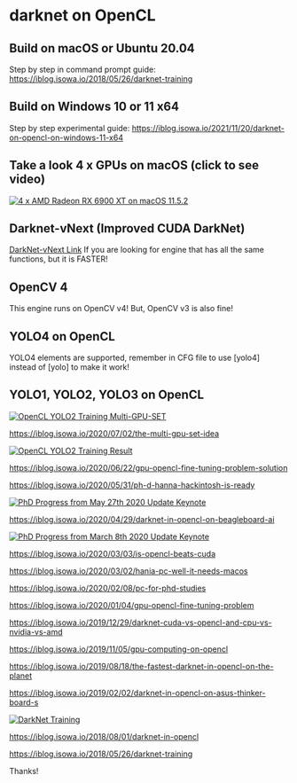 # darknet on OpenCL

## Build on macOS or Ubuntu 20.04

Step by step in command prompt guide: https://iblog.isowa.io/2018/05/26/darknet-training

## Build on Windows 10 or 11 x64

Step by step experimental guide: https://iblog.isowa.io/2021/11/20/darknet-on-opencl-on-windows-11-x64

## Take a look 4 x GPUs on macOS (click to see video)

[![4 x AMD Radeon RX 6900 XT on macOS 11.5.2](https://iblog.isowa.io/wp-content/uploads/2021/08/moria-scaled.jpeg)](https://www.youtube.com/watch?v=W6VOLjgwKNI)

## Darknet-vNext (Improved CUDA DarkNet)

[DarkNet-vNext Link](https://github.com/sowson/darknet-vNext) If you are looking for engine that has all the same functions, but it is FASTER!

## OpenCV 4

This engine runs on OpenCV v4! But, OpenCV v3 is also fine!

## YOLO4 on OpenCL

YOLO4 elements are supported, remember in CFG file to use [yolo4] instead of [yolo] to make it work!

## YOLO1, YOLO2, YOLO3 on OpenCL

[![OpenCL YOLO2 Training Multi-GPU-SET](https://iblog.isowa.io/wp-content/uploads/2020/07/gitbug-img.jpg)](https://www.youtube.com/watch?v=o-PV3vmfP-0)

https://iblog.isowa.io/2020/07/02/the-multi-gpu-set-idea

[![OpenCL YOLO2 Training Result](https://iblog.isowa.io/wp-content/uploads/2020/06/gitbug-image.jpg)](https://www.youtube.com/watch?v=_dNYNYHXHHo)

https://iblog.isowa.io/2020/06/22/gpu-opencl-fine-tuning-problem-solution

https://iblog.isowa.io/2020/05/31/ph-d-hanna-hackintosh-is-ready

[![PhD Progress from May 27th 2020 Update Keynote](https://iblog.isowa.io/wp-content/uploads/2020/05/gitbug-image.jpg)](https://www.youtube.com/watch?v=qfCWYVnJrjQ)

https://iblog.isowa.io/2020/04/29/darknet-in-opencl-on-beagleboard-ai

[![PhD Progress from March 8th 2020 Update Keynote](https://iblog.isowa.io/wp-content/uploads/2020/03/gitbug-image.jpg)](https://www.youtube.com/watch?v=exuPfFtbwgU)

https://iblog.isowa.io/2020/03/03/is-opencl-beats-cuda

https://iblog.isowa.io/2020/03/02/hania-pc-well-it-needs-macos

https://iblog.isowa.io/2020/02/08/pc-for-phd-studies

https://iblog.isowa.io/2020/01/04/gpu-opencl-fine-tuning-problem

https://iblog.isowa.io/2019/12/29/darknet-cuda-vs-opencl-and-cpu-vs-nvidia-vs-amd

https://iblog.isowa.io/2019/11/05/gpu-computing-on-opencl

https://iblog.isowa.io/2019/08/18/the-fastest-darknet-in-opencl-on-the-planet

https://iblog.isowa.io/2019/02/02/darknet-in-opencl-on-asus-thinker-board-s

[![DarkNet Training](https://img.youtube.com/vi/Mxw7XkFBFPc/0.jpg)](https://www.youtube.com/watch?v=Mxw7XkFBFPc)

https://iblog.isowa.io/2018/08/01/darknet-in-opencl

https://iblog.isowa.io/2018/05/26/darknet-training 

Thanks!
